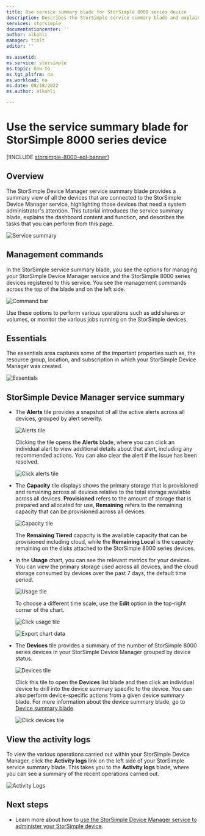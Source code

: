 ```yaml
---
title: Use service summary blade for StorSimple 8000 series device
description: Describes the StorSimple service summary blade and explains how to use it to monitor the health of your StorSimple solution.
services: storsimple
documentationcenter: ''
author: alkohli
manager: timlt
editor: ''

ms.assetid: 
ms.service: storsimple
ms.topic: how-to
ms.tgt_pltfrm: na
ms.workload: na
ms.date: 08/18/2022
ms.author: alkohli

---
```

# Use the service summary blade for StorSimple 8000 series device

[!INCLUDE [storsimple-8000-eol-banner](../../includes/storsimple-8000-eol-banner-2.md)]

## Overview

The StorSimple Device Manager service summary blade provides a summary view of all the devices that are connected to the StorSimple Device Manager service, highlighting those devices that need a system administrator's attention. This tutorial introduces the service summary blade, explains the dashboard content and function, and describes the tasks that you can perform from this page.

![Service summary](./media/storsimple-8000-service-dashboard/service-summary1.png)


## Management commands

In the StorSimple service summary blade, you see the options for managing your StorSimple Device Manager service and the StorSimple 8000 series devices registered to this service. You see the management commands across the top of the blade and on the left side.

![Command bar](./media/storsimple-8000-service-dashboard/service-summary2.png)

Use these options to perform various operations such as add shares or volumes, or monitor the various jobs running on the StorSimple devices.


## Essentials

The essentials area captures some of the important properties such as, the resource group, location, and subscription in which your StorSimple Device Manager was created.

![Essentials](./media/storsimple-8000-service-dashboard/service-summary3.png)

## StorSimple Device Manager service summary

* The **Alerts** tile provides a snapshot of all the active alerts across all devices, grouped by alert severity.

    ![Alerts tile](./media/storsimple-8000-service-dashboard/service-summary4.png)

    Clicking the tile opens the **Alerts** blade, where you can click an individual alert to view additional details about that alert, including any recommended actions. You can also clear the alert if the issue has been resolved.

    ![Click alerts tile](./media/storsimple-8000-service-dashboard/service-summary8.png)

* The **Capacity** tile displays shows the primary storage that is provisioned and remaining across all devices relative to the total storage available across all devices. **Provisioned** refers to the amount of storage that is prepared and allocated for use, **Remaining** refers to the remaining capacity that can be provisioned across all devices.

    ![Capacity tile](./media/storsimple-8000-service-dashboard/service-summary6.png)

    The **Remaining Tiered** capacity is the available capacity that can be provisioned including cloud, while the **Remaining Local** is the capacity remaining on the disks attached to the StorSimple 8000 series devices.


* In the **Usage** chart, you can see the relevant metrics for your devices. You can view the primary storage used across all devices, and the cloud storage consumed by devices over the past 7 days, the default time period. 

    ![Usage tile](./media/storsimple-8000-service-dashboard/service-summary7.png) 

    To choose a different time scale, use the **Edit** option in the top-right corner of the chart.

     ![Click usage tile](./media/storsimple-8000-service-dashboard/service-summary10.png)

     ![Export chart data](./media/storsimple-8000-service-dashboard/service-summary11.png)

* The **Devices** tile provides a summary of the number of StorSimple 8000 series devices in your StorSimple Device Manager grouped by device status. 

    ![Devices tile](./media/storsimple-8000-service-dashboard/service-summary5.png)

    Click this tile to open the **Devices** list blade and then click an individual device to drill into the device summary specific to the device. You can also perform device-specific actions from a given device summary blade. For more information about the device summary blade, go to [Device summary blade](storsimple-8000-device-dashboard.md).

    ![Click devices tile](./media/storsimple-8000-service-dashboard/service-summary9.png)

## View the activity logs

To view the various operations carried out within your StorSimple Device Manager, click the **Activity logs** link on the left side of your StorSimple service summary blade. This takes you to the **Activity logs** blade, where you can see a summary of the recent operations carried out.

![Activity Logs](./media/storsimple-8000-service-dashboard/activity-logs1.png)
## Next steps

* Learn more about how to [use the StorSimple Device Manager service to administer your StorSimple device](storsimple-8000-manager-service-administration.md).

